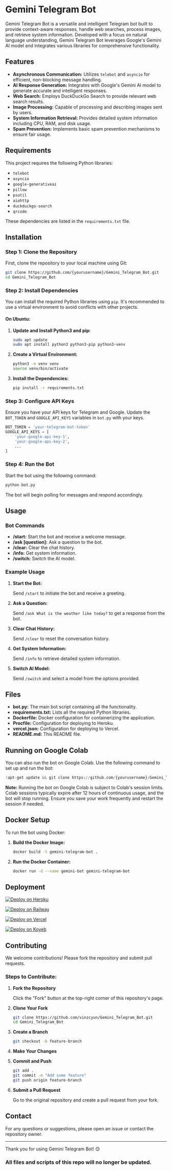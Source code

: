 

# Gemini Telegram Bot

Gemini Telegram Bot is a versatile and intelligent Telegram bot built to provide context-aware responses, handle web searches, process images, and retrieve system information. Developed with a focus on natural language understanding, Gemini Telegram Bot leverages Google's Gemini AI model and integrates various libraries for comprehensive functionality.

## Features

- **Asynchronous Communication:** Utilizes `telebot` and `asyncio` for efficient, non-blocking message handling.
- **AI Response Generation:** Integrates with Google's Gemini AI model to generate accurate and intelligent responses.
- **Web Search:** Employs DuckDuckGo Search to provide relevant web search results.
- **Image Processing:** Capable of processing and describing images sent by users.
- **System Information Retrieval:** Provides detailed system information including CPU, RAM, and disk usage.
- **Spam Prevention:** Implements basic spam prevention mechanisms to ensure fair usage.

## Requirements

This project requires the following Python libraries:

- `telebot`
- `asyncio`
- `google-generativeai`
- `pillow`
- `psutil`
- `aiohttp`
- `duckduckgo-search`
- `qrcode`

These dependencies are listed in the `requirements.txt` file.

## Installation

### Step 1: Clone the Repository

First, clone the repository to your local machine using Git:

```bash
git clone https://github.com/{yourusername}/Gemini_Telegram_Bot.git
cd Gemini_Telegram_Bot
```

### Step 2: Install Dependencies

You can install the required Python libraries using `pip`. It's recommended to use a virtual environment to avoid conflicts with other projects.

#### On Ubuntu:

1. **Update and Install Python3 and pip:**

    ```bash
    sudo apt update
    sudo apt install python3 python3-pip python3-venv
    ```

2. **Create a Virtual Environment:**

    ```bash
    python3 -m venv venv
    source venv/bin/activate
    ```

3. **Install the Dependencies:**

    ```bash
    pip install -r requirements.txt
    ```

### Step 3: Configure API Keys

Ensure you have your API keys for Telegram and Google. Update the `BOT_TOKEN` and `GOOGLE_API_KEYS` variables in `bot.py` with your keys.

```python
BOT_TOKEN = 'your-telegram-bot-token'
GOOGLE_API_KEYS = [
    'your-google-api-key-1',
    'your-google-api-key-2',
    ...
]
```

### Step 4: Run the Bot

Start the bot using the following command:

```bash
python bot.py
```

The bot will begin polling for messages and respond accordingly.

## Usage

### Bot Commands

- **/start:** Start the bot and receive a welcome message.
- **/ask [question]:** Ask a question to the bot.
- **/clear:** Clear the chat history.
- **/info:** Get system information.
- **/switch:** Switch the AI model.

### Example Usage

1. **Start the Bot:**

    Send `/start` to initiate the bot and receive a greeting.

2. **Ask a Question:**

    Send `/ask What is the weather like today?` to get a response from the bot.

3. **Clear Chat History:**

    Send `/clear` to reset the conversation history.

4. **Get System Information:**

    Send `/info` to retrieve detailed system information.

5. **Switch AI Model:**

    Send `/switch` and select a model from the options provided.

## Files

- **bot.py:** The main bot script containing all the functionality.
- **requirements.txt:** Lists all the required Python libraries.
- **Dockerfile:** Docker configuration for containerizing the application.
- **Procfile:** Configuration for deploying to Heroku.
- **vercel.json:** Configuration for deploying to Vercel.
- **README.md:** This README file.

## Running on Google Colab

You can also run the bot on Google Colab. Use the following command to set up and run the bot:

```python
!apt-get update && git clone https://github.com/{yourusername}/Gemini_Telegram_Bot.git && cd Gemini_Telegram_Bot && pip install -r requirements.txt && python bot.py
```

**Note:** Running the bot on Google Colab is subject to Colab's session limits. Colab sessions typically expire after 12 hours of continuous usage, and the bot will stop running. Ensure you save your work frequently and restart the session if needed.

## Docker Setup

To run the bot using Docker:

1. **Build the Docker Image:**

    ```bash
    docker build -t gemini-telegram-bot .
    ```

2. **Run the Docker Container:**

    ```bash
    docker run -d --name gemini-bot gemini-telegram-bot
    ```

## Deployment


[![Deploy on Heroku](https://www.herokucdn.com/deploy/button.svg)](https://heroku.com/deploy)


[![Deploy on Railway](https://railway.app/button.svg)](https://railway.app/new)


[![Deploy on Vercel](https://vercel.com/button)](https://vercel.com/new)


[![Deploy on Koyeb](https://www.koyeb.com/static/images/deploy/button.svg)](https://app.koyeb.com/deploy)

## Contributing

We welcome contributions! Please fork the repository and submit pull requests.

### Steps to Contribute:

1. **Fork the Repository**

    Click the "Fork" button at the top-right corner of this repository's page.

2. **Clone Your Fork**

    ```bash
    git clone https://github.com/vinzcyun/Gemini_Telegram_Bot.git
    cd Gemini_Telegram_Bot
    ```

3. **Create a Branch**

    ```bash
    git checkout -b feature-branch
    ```

4. **Make Your Changes**

5. **Commit and Push**

    ```bash
    git add .
    git commit -m "Add some feature"
    git push origin feature-branch
    ```

6. **Submit a Pull Request**

    Go to the original repository and create a pull request from your fork.


## Contact

For any questions or suggestions, please open an issue or contact the repository owner.

---

Thank you for using Gemini Telegram Bot! 😊

### All files and scripts of this repo will no longer be updated.
